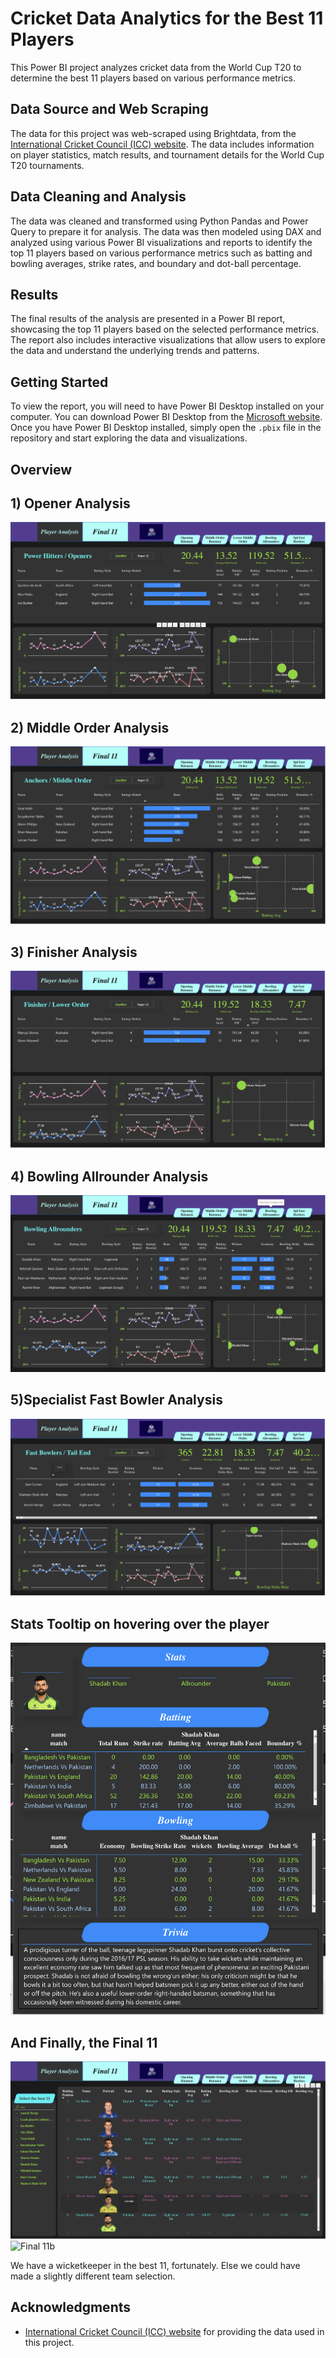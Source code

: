 # Cricket Data Analytics for the Best 11 Players

This Power BI project analyzes cricket data from the World Cup T20 to determine the best 11 players based on various performance metrics. 

## Data Source and Web Scraping

The data for this project was web-scraped using Brightdata, from the [International Cricket Council (ICC) website](https://www.icc-cricket.com/). The data includes information on player statistics, match results, and tournament details for the World Cup T20 tournaments.

## Data Cleaning and Analysis

The data was cleaned and transformed using Python Pandas and Power Query to prepare it for analysis. The data was then modeled using DAX and analyzed using various Power BI visualizations and reports to identify the top 11 players based on various performance metrics such as batting and bowling averages, strike rates, and boundary and dot-ball percentage.

## Results

The final results of the analysis are presented in a Power BI report, showcasing the top 11 players based on the selected performance metrics. The report also includes interactive visualizations that allow users to explore the data and understand the underlying trends and patterns.

## Getting Started

To view the report, you will need to have Power BI Desktop installed on your computer. You can download Power BI Desktop from the [Microsoft website](https://powerbi.microsoft.com/). Once you have Power BI Desktop installed, simply open the `.pbix` file in the repository and start exploring the data and visualizations.

## Overview

## 1) Opener Analysis
![Opener](Openers.png)

## 2) Middle Order Analysis
![Middle Order Anchor](Middle.png)

## 3) Finisher Analysis
![Lower Middle Order](Finishers.png)

## 4) Bowling Allrounder Analysis
![Bowling Allrounder](Allround.png)

## 5)Specialist Fast Bowler Analysis
![Fast Bowler](tail.png)

## Stats Tooltip on hovering over the player
![tooltip](statstool.png)

## And Finally, the Final 11
![Final 11](final1.png)
![Final 11b](fibal2.png)

We have a wicketkeeper in the best 11, fortunately. Else we could have made a slightly different team selection.


## Acknowledgments

- [International Cricket Council (ICC) website](https://www.icc-cricket.com/) for providing the data used in this project.
